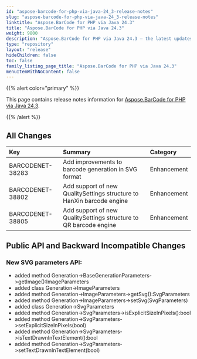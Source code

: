 ```yaml
---
id: "aspose-barcode-for-php-via-java-24_3-release-notes"
slug: "aspose-barcode-for-php-via-java-24_3-release-notes"
linktitle: "Aspose.BarCode for PHP via Java 24.3"
title: "Aspose.BarCode for PHP via Java 24.3"
weight: 9800
description: "Aspose.BarCode for PHP via Java 24.3 – the latest updates and fixes."
type: "repository"
layout: "release"
hideChildren: false
toc: false
family_listing_page_title: "Aspose.BarCode for PHP via Java 24.3"
menuItemWithNoContent: false
---
```


{{% alert color="primary" %}}

This page contains release notes information for [Aspose.BarCode for PHP via Java 24.3](https://releases.aspose.com/barcode/php/new-releases/aspose.barcode-for-php-via-java-24.3/).

{{% /alert %}}
## **All Changes**

|**Key**|**Summary**|**Category**|
| :- | :- | :- |
|BARCODENET-38283|Add improvements to barcode generation in SVG format|Enhancement|
|BARCODENET-38802|Add support of new QualitySettings structure to HanXin barcode engine|Enhancement|
|BARCODENET-38805|Add support of new QualitySettings structure to QR barcode engine|Enhancement|

## **Public API and Backward Incompatible Changes**
### New SVG parameters API:

- added method Generation->BaseGenerationParameters->getImage():ImageParameters
- added class Generation->ImageParameters
- added method Generation->ImageParameters->getSvg():SvgParameters
- added method Generation->ImageParameters->setSvg(SvgParameters)
- added class Generation->SvgParameters
- added method Generation->SvgParameters->isExplicitSizeInPixels():bool
- added method Generation->SvgParameters->setExplicitSizeInPixels(bool)
- added method Generation->SvgParameters->isTextDrawnInTextElement():bool
- added method Generation->SvgParameters->setTextDrawnInTextElement(bool)
    

